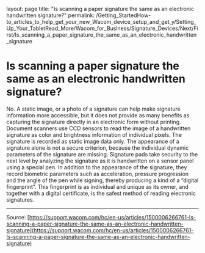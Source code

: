 layout: page
title: "Is scanning a paper signature the same as an electronic handwritten signature?"
permalink: /Getting_StartedHow-to_articles_to_help_get_your_new_Wacom_device_setup_and_get_y/Setting_Up_Your_TabletRead_More/Wacom_for_Business/Signature_Devices/Next/First/Is_scanning_a_paper_signature_the_same_as_an_electronic_handwritten_signature

# Is scanning a paper signature the same as an electronic handwritten signature?

No. A static image, or a photo of a signature can help make signature information more accessible, but it does not provide as many benefits as capturing the signature directly in an electronic form without printing. Document scanners use CCD sensors to read the image of a handwritten signature as color and brightness information of individual pixels. The signature is recorded as static image data only. The appearance of a signature alone is not a secure criterion, because the individual dynamic parameters of the signature are missing. Signature pads take security to the next level by analyzing the signature as it is handwritten on a sensor panel using a special pen. In addition to the appearance of the signature, they record biometric parameters such as acceleration, pressure progression and the angle of the pen while signing, thereby producing a kind of a “digital fingerprint”. This fingerprint is as individual and unique as its owner, and together with a digital certificate, is the safest method of reading electronic signatures.

---
Source: [https://support.wacom.com/hc/en-us/articles/1500006266761-Is-scanning-a-paper-signature-the-same-as-an-electronic-handwritten-signature](https://support.wacom.com/hc/en-us/articles/1500006266761-Is-scanning-a-paper-signature-the-same-as-an-electronic-handwritten-signature)
